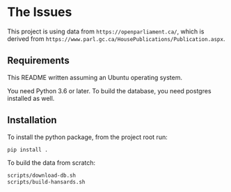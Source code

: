 # The Issues

This project is using data from `https://openparliament.ca/`,
which is derived from `https://www.parl.gc.ca/HousePublications/Publication.aspx`.

## Requirements

This README written assuming an Ubuntu operating system.

You need Python 3.6 or later.
To build the database, you need postgres installed as well.

## Installation

To install the python package, from the project root run:

```bash
pip install .
```

To build the data from scratch:

```bash
scripts/download-db.sh
scripts/build-hansards.sh
```
